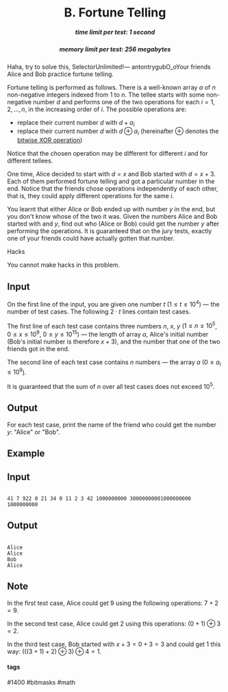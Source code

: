 <h1 style='text-align: center;'> B. Fortune Telling</h1>

<h5 style='text-align: center;'>time limit per test: 1 second</h5>
<h5 style='text-align: center;'>memory limit per test: 256 megabytes</h5>

Haha, try to solve this, SelectorUnlimited!— antontrygubO_oYour friends Alice and Bob practice fortune telling.

Fortune telling is performed as follows. There is a well-known array $a$ of $n$ non-negative integers indexed from $1$ to $n$. The tellee starts with some non-negative number $d$ and performs one of the two operations for each $i = 1, 2, \ldots, n$, in the increasing order of $i$. The possible operations are:

* replace their current number $d$ with $d + a_i$
* replace their current number $d$ with $d \oplus a_i$ (hereinafter $\oplus$ denotes the [bitwise XOR operation](https://en.wikipedia.org/wiki/Exclusive_or))

Notice that the chosen operation may be different for different $i$ and for different tellees.

One time, Alice decided to start with $d = x$ and Bob started with $d = x + 3$. Each of them performed fortune telling and got a particular number in the end. Notice that the friends chose operations independently of each other, that is, they could apply different operations for the same $i$.

You learnt that either Alice or Bob ended up with number $y$ in the end, but you don't know whose of the two it was. Given the numbers Alice and Bob started with and $y$, find out who (Alice or Bob) could get the number $y$ after performing the operations. It is guaranteed that on the jury tests, exactly one of your friends could have actually gotten that number.

Hacks

You cannot make hacks in this problem.

## Input

On the first line of the input, you are given one number $t$ ($1 \le t \le 10^4$) — the number of test cases. The following $2 \cdot t$ lines contain test cases.

The first line of each test case contains three numbers $n$, $x$, $y$ ($1 \le n \le 10^5$, $0 \le x \le 10^9$, $0 \le y \le 10^{15}$) — the length of array $a$, Alice's initial number (Bob's initial number is therefore $x+3$), and the number that one of the two friends got in the end.

The second line of each test case contains $n$ numbers — the array $a$ ($0 \le a_i \le 10^9$).

It is guaranteed that the sum of $n$ over all test cases does not exceed $10^5$.

## Output

For each test case, print the name of the friend who could get the number $y$: "Alice" or "Bob".

## Example

## Input


```

41 7 922 0 21 34 0 11 2 3 42 1000000000 30000000001000000000 1000000000
```
## Output


```

Alice
Alice
Bob
Alice

```
## Note

In the first test case, Alice could get $9$ using the following operations: $7 + 2 = 9$.

In the second test case, Alice could get $2$ using this operations: $(0 + 1) \oplus 3 = 2$.

In the third test case, Bob started with $x+3 = 0+3=3$ and could get $1$ this way: $(((3 + 1) + 2) \oplus 3) \oplus 4 = 1$.



#### tags 

#1400 #bitmasks #math 